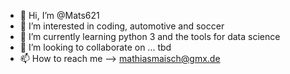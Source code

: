 - 👋 Hi, I’m @Mats621
- 👀 I’m interested in coding, automotive and soccer
- 🌱 I’m currently learning python 3 and the tools for data science
- 💞️ I’m looking to collaborate on ... tbd
- 📫 How to reach me --> mathiasmaisch@gmx.de

<!---
Mats621/Mats621 is a ✨ special ✨ repository because its `README.md` (this file) appears on your GitHub profile.
You can click the Preview link to take a look at your changes.
--->
